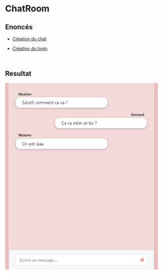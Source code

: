 # ChatRoom

## Enoncés

- [Création du chat](https://github.com/O-clock-Cheesecake/chatRoom-mMormin/tree/master/__docs/step1.md)

- [Création du login](https://github.com/O-clock-Cheesecake/chatRoom-mMormin/tree/master/__docs/step2.md)

<br/>

## Resultat

![résultat](./__docs/vue.png)
